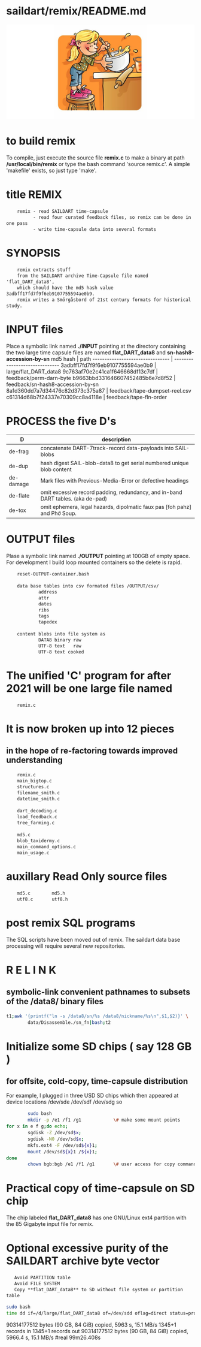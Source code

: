 # saildart/remix/README.md
![foo](remix-new.jpeg "banner")
# to build remix
To compile, just execute the source file __remix.c__
to make a binary at path **/usr/local/bin/remix**
or type the bash command 'source remix.c'.
A simple 'makefile' exists, so just type 'make'.

# title REMIX
        remix - read SAILDART time-capsule
              - read four curated feedback files, so remix can be done in one pass
              - write time-capsule data into several formats 

# SYNOPSIS
        remix extracts stuff 
        from the SAILDART archive Time-Capsule file named 'flat_DART_data8',   
        which should have the md5 hash value 3adbff17fd7f9f6eb9107755594ae0b9.  
        remix writes a Smörgåsbord of 21st century formats for historical study. 

# INPUT files
Place a symbolic link named **./INPUT** pointing at the directory
containing the two large time capsule files are named **flat_DART_data8**
and **sn-hash8-accession-by-sn**
md5 hash                         | path
-------------------------------- | ------------------------------
3adbff17fd7f9f6eb9107755594ae0b9 | large/flat_DART_data8
9c763af70e2c41ca1f646668df13c7df | feedback/perm-darn-byte
b9663bbd331646607452485b6e7d8f52 | feedback/sn-hash8-accession-by-sn
8a1d360dd7a7d34476c82d373c375a87 | feedback/tape-dumpset-reel.csv
c61314d68b7f24337e70309cc8a4118e | feedback/tape-fln-order
  
# PROCESS the five D's
D          | description  
---------- | --------------------------------------------------------------------------------
de-frag    | concatenate DART-7track-record data-payloads into SAIL-blobs
de-dup     | hash digest SAIL-blob-data8 to get serial numbered unique blob content
de-damage  | Mark files with Previous-Media-Error or defective headings
de-flate   | omit excessive record padding, redundancy, and in-band DART tables. (aka de-pad)
de-tox     | omit ephemera, legal hazards, dipolmatic faux pas [foh pahz] and Phở Soup.
        
# OUTPUT files
Plase a symbolic link named **./OUTPUT** pointing at 100GB of empty space.
For development I build loop mounted containers so the delete is rapid.

        reset-OUTPUT-container.bash

        data base tables into csv formated files /OUTPUT/csv/
                address
                attr
                dates
                ribs
                tags
                tapedex
                
        content blobs into file system as
                DATA8 binary raw
                UTF-8 text   raw
                UTF-8 text cooked
                
# The unified 'C' program for after 2021 will be one large file named
        remix.c
        
# It is now broken up into 12 pieces
## in the hope of re-factoring towards improved understanding
        remix.c      
        main_bigtop.c
        structures.c  
        filename_smith.c
        datetime_smith.c
  
        dart_decoding.c
        load_feedback.c
        tree_farming.c
  
        md5.c
        blob_taxidermy.c  
        main_command_options.c
        main_usage.c
        
# auxillary Read Only source files
        md5.c        md5.h
        utf8.c       utf8.h
        
# post remix SQL programs
The SQL scripts have been moved out of remix.
The saildart data base processing will require several new repositories.

#       R       E       L       I       N       K
## symbolic-link convenient pathnames to subsets of the /data8/ binary files

```bash
t1;awk '{printf("ln -s /data8/sn/%s /data8/nickname/%s\n",$1,$2)}' \
        data/Disassemble./sn_fn|bash;t2
```

# Initialize some SD chips ( say 128 GB )
## for offsite, cold-copy, time-capsule distribution

For example, I plugged in three USD SD chips which then appeared
at device locations /dev/sde /dev/sdf /dev/sdg
so

```bash
        sudo bash
        mkdir -p /e1 /f1 /g1            \# make some mount points
for x in e f g;do echo;
        sgdisk -Z /dev/sd$x;
        sgdisk -N0 /dev/sd$x;
        mkfs.ext4 -F /dev/sd${x}1;
        mount /dev/sd${x}1 /${x}1;
done
        chown bgb:bgb /e1 /f1 /g1       \# user access for copy commands
```
# Practical copy of time-capsule on SD chip
  The chip labeled **flat_DART_data8** has one GNU/Linux ext4 partition with the 85 Gigabyte input file for remix.
# Optional excessive purity of the SAILDART archive byte vector
       Avoid PARTITION table
       Avoid FILE SYSTEM       
       Copy **flat_DART_data8** to SD without file system or partition table
```bash
sudo bash
time dd if=/d/large/flat_DART_data8 of=/dev/sdd oflag=direct status=progress bs=64M
```
90314177512 bytes (90 GB, 84 GiB) copied, 5963 s, 15.1 MB/s
1345+1 records in
1345+1 records out
90314177512 bytes (90 GB, 84 GiB) copied, 5966.4 s, 15.1 MB/s
\#real	99m26.408s
